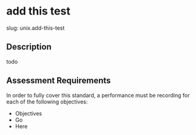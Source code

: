 
# add this test

slug: unix.add-this-test

## Description
todo

## Assessment Requirements
In order to fully cover this standard, a performance must be recording for each of the following objectives:

- Objectives
- Go
- Here